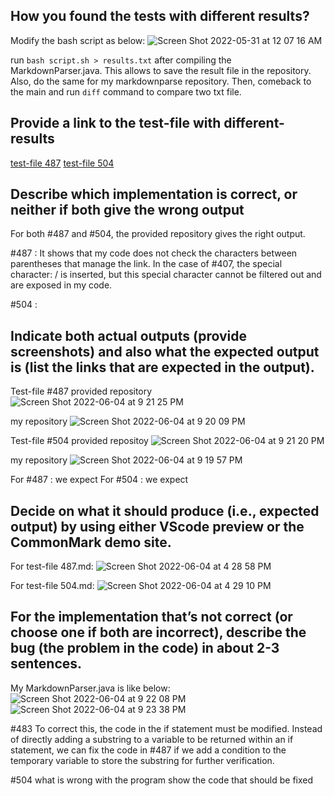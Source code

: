 ## How you found the tests with different results?

Modify the bash script as below:
![Screen Shot 2022-05-31 at 12 07 16 AM](https://user-images.githubusercontent.com/103228431/171113911-fd044259-5df8-4844-955e-fa262130868a.png)

run `bash script.sh > results.txt` after compiling the MarkdownParser.java. This allows to save the result file in the repository. Also, do the same for my markdownparse repository. Then, comeback to the main and run `diff` command to compare two txt file.

## Provide a link to the test-file with different-results
[test-file 487](https://github.com/nidhidhamnani/markdown-parser/blob/main/test-files/487.md)
[test-file 504](https://github.com/nidhidhamnani/markdown-parser/blob/main/test-files/504.md)

## Describe which implementation is correct, or neither if both give the wrong output

For both #487 and #504, the provided repository gives the right output. 

#487 : It shows that my code does not check the characters between parentheses that manage the link. In the case of #407, the special character: / is inserted, but this special character cannot be filtered out and are exposed in my code.

#504 :

## Indicate both actual outputs (provide screenshots) and also what the expected output is (list the links that are expected in the output).
Test-file #487
provided repository
![Screen Shot 2022-06-04 at 9 21 25 PM](https://user-images.githubusercontent.com/103228431/172034939-7924e9df-8b32-4c33-84b1-bdad11bd0a00.png)

my repository
![Screen Shot 2022-06-04 at 9 20 09 PM](https://user-images.githubusercontent.com/103228431/172034934-38d5f947-3490-4f2b-8c3c-7e79124bb09e.png)

Test-file #504
provided repositoy
![Screen Shot 2022-06-04 at 9 21 20 PM](https://user-images.githubusercontent.com/103228431/172034937-0f459d49-096b-45c0-ad5a-85e98df0dd6c.png)

my repository
![Screen Shot 2022-06-04 at 9 19 57 PM](https://user-images.githubusercontent.com/103228431/172034930-ccd2802d-8789-4e1d-a0bb-218683a8e469.png)

For #487 : we expect
For #504 : we expect

## Decide on what it should produce (i.e., expected output) by using either VScode preview or the CommonMark demo site.
For test-file 487.md:
![Screen Shot 2022-06-04 at 4 28 58 PM](https://user-images.githubusercontent.com/103228431/172028728-64ca2780-9271-4d62-a51f-738527827eb5.png)

For test-file 504.md:
![Screen Shot 2022-06-04 at 4 29 10 PM](https://user-images.githubusercontent.com/103228431/172028730-db6d58ec-c9aa-4a8b-9a70-c292ef50ded4.png)

## For the implementation that’s not correct (or choose one if both are incorrect), describe the bug (the problem in the code) in about 2-3 sentences. 

My MarkdownParser.java is like below:
![Screen Shot 2022-06-04 at 9 22 08 PM](https://user-images.githubusercontent.com/103228431/172034952-a25e84ef-fa9d-463e-94a0-b9c28377ebef.png)
![Screen Shot 2022-06-04 at 9 23 38 PM](https://user-images.githubusercontent.com/103228431/172034964-0f5985ad-9dba-4b86-b470-b60322878db2.png)


#483
To correct this, the code in the if statement must be modified. Instead of directly adding a substring to a variable to be returned within an if statement, we can fix the code in #487 if we add a condition to the temporary variable to store the substring for further verification.

#504
what is wrong with the program
show the code that should be fixed
